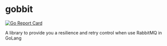 # gobbit

[![Go Report Card](https://goreportcard.com/badge/github.com/odair-pedro/gobbit)](https://goreportcard.com/report/github.com/odair-pedro/gobbit)

A library to provide you a resilience and retry control when use RabbitMQ in GoLang

